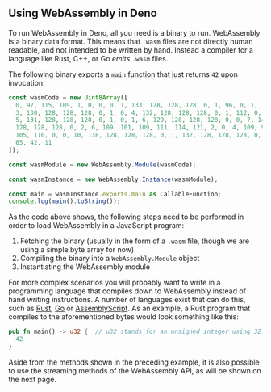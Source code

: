 ## Using WebAssembly in Deno

To run WebAssembly in Deno, all you need is a binary to run. WebAssembly is a binary data format. This means that `.wasm` files are not directly human readable, and not intended to be written by hand. Instead a compiler for a language like Rust, C++, or Go _emits_ `.wasm` files.

The following binary
exports a `main` function that just returns `42` upon invocation:

<!-- deno-fmt-ignore -->
```ts
const wasmCode = new Uint8Array([
  0, 97, 115, 109, 1, 0, 0, 0, 1, 133, 128, 128, 128, 0, 1, 96, 0, 1, 127,
  3, 130, 128, 128, 128, 0, 1, 0, 4, 132, 128, 128, 128, 0, 1, 112, 0, 0,
  5, 131, 128, 128, 128, 0, 1, 0, 1, 6, 129, 128, 128, 128, 0, 0, 7, 145,
  128, 128, 128, 0, 2, 6, 109, 101, 109, 111, 114, 121, 2, 0, 4, 109, 97,
  105, 110, 0, 0, 10, 138, 128, 128, 128, 0, 1, 132, 128, 128, 128, 0, 0,
  65, 42, 11
]);

const wasmModule = new WebAssembly.Module(wasmCode);

const wasmInstance = new WebAssembly.Instance(wasmModule);

const main = wasmInstance.exports.main as CallableFunction;
console.log(main().toString());
```

As the code above shows, the following steps need to be performed in order to
load WebAssembly in a JavaScript program:

1. Fetching the binary (usually in the form of a `.wasm` file, though we are
   using a simple byte array for now)
2. Compiling the binary into a `WebAssembly.Module` object
3. Instantiating the WebAssembly module

For more complex scenarios you will probably want to write in a programming
language that compiles down to WebAssembly instead of hand writing instructions. A number
of languages exist that can do this, such as [Rust](https://www.rust-lang.org/),
[Go](https://golang.org/) or [AssemblyScript](https://www.assemblyscript.org/).
As an example, a Rust program that compiles to the aforementioned bytes would
look something like this:

```rust
pub fn main() -> u32 {  // u32 stands for an unsigned integer using 32 bits of memory.
  42
}
```

Aside from the   methods shown in the preceding example,
it is also possible to use the streaming methods of the WebAssembly API, as
will be shown on the next page.
